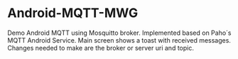 # Android-MQTT-MWG
Demo Android MQTT using Mosquitto broker. Implemented based on Paho´s MQTT Android Service. 
Main screen shows a toast with received messages. 
Changes needed to make are the broker or server uri and topic. 


